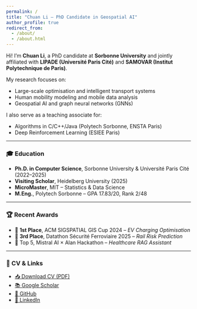```yaml
---
permalink: /
title: "Chuan Li — PhD Candidate in Geospatial AI"
author_profile: true
redirect_from: 
  - /about/
  - /about.html
---
```


Hi! I’m **Chuan Li**, a PhD candidate at **Sorbonne University** and jointly affiliated with **LIPADE (Université Paris Cité)** and **SAMOVAR (Institut Polytechnique de Paris)**.

My research focuses on:
- Large-scale optimisation and intelligent transport systems
- Human mobility modeling and mobile data analysis
- Geospatial AI and graph neural networks (GNNs)

I also serve as a teaching associate for:
- Algorithms in C/C++/Java (Polytech Sorbonne, ENSTA Paris)
- Deep Reinforcement Learning (ESIEE Paris)

---

### 🎓 Education
- **Ph.D. in Computer Science**, Sorbonne University & Université Paris Cité (2022–2025)  
- **Visiting Scholar**, Heidelberg University (2025)  
- **MicroMaster**, MIT – Statistics & Data Science  
- **M.Eng.**, Polytech Sorbonne – GPA 17.83/20, Rank 2/48

---

### 🏆 Recent Awards
- 🥇 **1st Place**, ACM SIGSPATIAL GIS Cup 2024 – *EV Charging Optimisation*  
- 🥉 **3rd Place**, Datathon Sécurité Ferroviaire 2025 – *Rail Risk Prediction*  
- 🧠 Top 5, Mistral AI × Alan Hackathon – *Healthcare RAG Assistant*

---

### 📄 CV & Links

- [📥 Download CV (PDF)](files/cv.pdf)
- [📚 Google Scholar](https://scholar.google.fr/citations?user=MIaFUvIAAAAJ)
- [🐙 GitHub](https://github.com/MrLIChuan)
- [💼 LinkedIn](https://www.linkedin.com/in/chuan-li-/)

